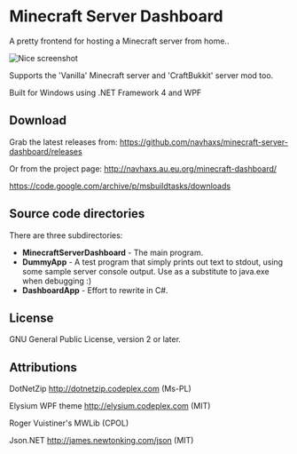 Minecraft Server Dashboard==========================A pretty frontend for hosting a Minecraft server from home..![Nice screenshot](http://i.imgur.com/StQWm7J.png)Supports the 'Vanilla' Minecraft server and 'CraftBukkit' server mod too.Built for Windows using .NET Framework 4 and WPFDownload--------Grab the latest releases from:https://github.com/navhaxs/minecraft-server-dashboard/releasesOr from the project page:http://navhaxs.au.eu.org/minecraft-dashboard/https://code.google.com/archive/p/msbuildtasks/downloadsSource code directories-------There are three subdirectories:* **MinecraftServerDashboard** - The main program.* **DummyApp** - A test program that simply prints out text to stdout, using some sample server console output. Use as a substitute to java.exe when debugging :)* **DashboardApp** - Effort to rewrite in C#.License-------GNU General Public License, version 2 or later.## AttributionsDotNetZip http://dotnetzip.codeplex.com (Ms-PL)Elysium WPF theme http://elysium.codeplex.com (MIT)Roger Vuistiner's MWLib (CPOL)Json.NET http://james.newtonking.com/json (MIT)